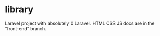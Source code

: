 # library

Laravel project with absolutely 0 Laravel.
HTML CSS JS docs are in the "front-end" branch.
